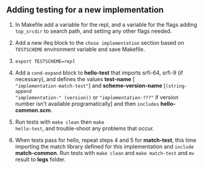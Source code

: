 ## Adding testing for a new implementation


1. In Makefile add a variable for the repl, and a variable for the flags adding <code>top_srcdir</code> to search path, and setting any other flags needed.

2. Add a new ifeq block to the <code>chose implementation</code> section based on <code>TESTSCHEME</code> environment variable and save Makefile.

3. <code>export TESTSCHEME=<var>repl</var></code>

4. Add a <code>cond-expand</code> block to **hello-test** that imports srfi-64, srfi-9 (if necessary), and defines the values **test-name** [<code> "*implementation*-match-test"</code>] and **scheme-version-name** [<code>(string-append "*implementation*-" (version))</code> or <code>"*implementation*-???"</code> if version number isn't available programatically] and then <code>includes</code> **hello-common.scm**.

5. Run tests with <code>make clean</code> then <code>make hello-test</code>, and trouble-shoot any problems that occur.

6. When tests pass for hello, repeat steps 4 and 5 for **match-test**, this time importing the match library defined for this implementation and <code>include</code> **match-common**. Run tests with <code>make clean</code> and <code>make match-test</code> and <code>mv</code> result to **logs** folder.
